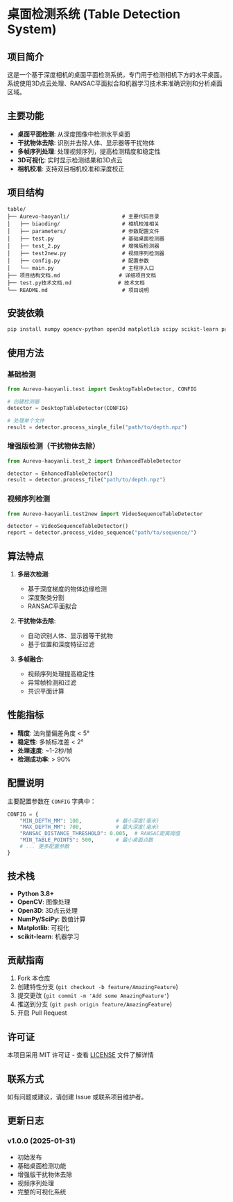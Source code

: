 # 桌面检测系统 (Table Detection System)

## 项目简介

这是一个基于深度相机的桌面平面检测系统，专门用于检测相机下方的水平桌面。系统使用3D点云处理、RANSAC平面拟合和机器学习技术来准确识别和分析桌面区域。

## 主要功能

- **桌面平面检测**: 从深度图像中检测水平桌面
- **干扰物体去除**: 识别并去除人体、显示器等干扰物体
- **多帧序列处理**: 处理视频序列，提高检测精度和稳定性
- **3D可视化**: 实时显示检测结果和3D点云
- **相机校准**: 支持双目相机校准和深度校正

## 项目结构

```
table/
├── Aurevo-haoyanli/                 # 主要代码目录
│   ├── biaoding/                    # 相机校准相关
│   ├── parameters/                  # 参数配置文件
│   ├── test.py                      # 基础桌面检测器
│   ├── test_2.py                    # 增强版检测器
│   ├── test2new.py                  # 视频序列检测器
│   ├── config.py                    # 配置参数
│   └── main.py                      # 主程序入口
├── 项目结构文档.md                   # 详细项目文档
├── test.py技术文档.md               # 技术文档
└── README.md                        # 项目说明
```

## 安装依赖

```bash
pip install numpy opencv-python open3d matplotlib scipy scikit-learn pandas
```

## 使用方法

### 基础检测

```python
from Aurevo-haoyanli.test import DesktopTableDetector, CONFIG

# 创建检测器
detector = DesktopTableDetector(CONFIG)

# 处理单个文件
result = detector.process_single_file("path/to/depth.npz")
```

### 增强版检测（干扰物体去除）

```python
from Aurevo-haoyanli.test_2 import EnhancedTableDetector

detector = EnhancedTableDetector()
result = detector.process_file("path/to/depth.npz")
```

### 视频序列检测

```python
from Aurevo-haoyanli.test2new import VideoSequenceTableDetector

detector = VideoSequenceTableDetector()
report = detector.process_video_sequence("path/to/sequence/")
```

## 算法特点

1. **多层次检测**:
   - 基于深度梯度的物体边缘检测
   - 深度聚类分割
   - RANSAC平面拟合

2. **干扰物体去除**:
   - 自动识别人体、显示器等干扰物
   - 基于位置和深度特征过滤

3. **多帧融合**:
   - 视频序列处理提高稳定性
   - 异常帧检测和过滤
   - 共识平面计算

## 性能指标

- **精度**: 法向量偏差角度 < 5°
- **稳定性**: 多帧标准差 < 2°
- **处理速度**: ~1-2秒/帧
- **检测成功率**: > 90%

## 配置说明

主要配置参数在 `CONFIG` 字典中：

```python
CONFIG = {
    "MIN_DEPTH_MM": 100,           # 最小深度(毫米)
    "MAX_DEPTH_MM": 700,           # 最大深度(毫米)
    "RANSAC_DISTANCE_THRESHOLD": 0.005,  # RANSAC距离阈值
    "MIN_TABLE_POINTS": 500,       # 最小桌面点数
    # ... 更多配置参数
}
```

## 技术栈

- **Python 3.8+**
- **OpenCV**: 图像处理
- **Open3D**: 3D点云处理
- **NumPy/SciPy**: 数值计算
- **Matplotlib**: 可视化
- **scikit-learn**: 机器学习

## 贡献指南

1. Fork 本仓库
2. 创建特性分支 (`git checkout -b feature/AmazingFeature`)
3. 提交更改 (`git commit -m 'Add some AmazingFeature'`)
4. 推送到分支 (`git push origin feature/AmazingFeature`)
5. 开启 Pull Request

## 许可证

本项目采用 MIT 许可证 - 查看 [LICENSE](LICENSE) 文件了解详情

## 联系方式

如有问题或建议，请创建 Issue 或联系项目维护者。

## 更新日志

### v1.0.0 (2025-01-31)
- 初始发布
- 基础桌面检测功能
- 增强版干扰物体去除
- 视频序列处理
- 完整的可视化系统